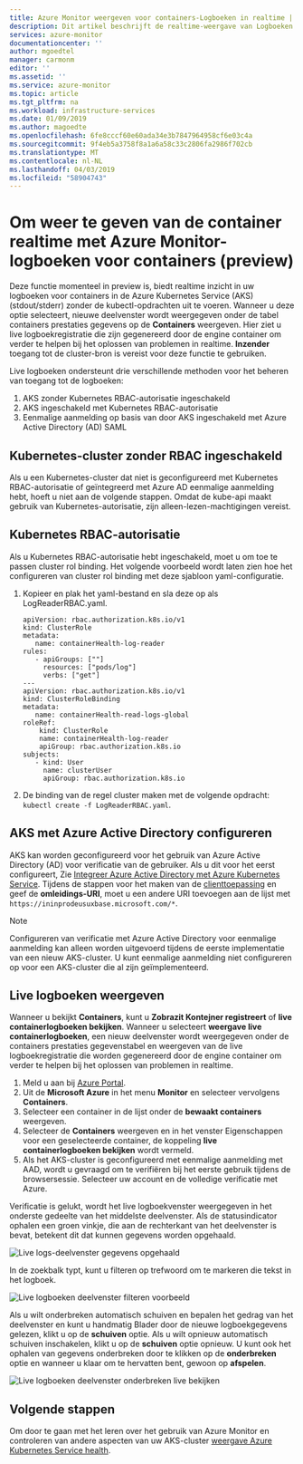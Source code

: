 ```yaml
---
title: Azure Monitor weergeven voor containers-Logboeken in realtime | Microsoft Docs
description: Dit artikel beschrijft de realtime-weergave van Logboeken voor containers (stdout/stderr) zonder kubectl gebruiken met Azure Monitor voor containers.
services: azure-monitor
documentationcenter: ''
author: mgoedtel
manager: carmonm
editor: ''
ms.assetid: ''
ms.service: azure-monitor
ms.topic: article
ms.tgt_pltfrm: na
ms.workload: infrastructure-services
ms.date: 01/09/2019
ms.author: magoedte
ms.openlocfilehash: 6fe8cccf60e60ada34e3b7847964958cf6e03c4a
ms.sourcegitcommit: 9f4eb5a3758f8a1a6a58c33c2806fa2986f702cb
ms.translationtype: MT
ms.contentlocale: nl-NL
ms.lasthandoff: 04/03/2019
ms.locfileid: "58904743"
---
```

# <a name="how-to-view-container-logs-real-time-with-azure-monitor-for-containers-preview"></a>Om weer te geven van de container realtime met Azure Monitor-logboeken voor containers (preview)
Deze functie momenteel in preview is, biedt realtime inzicht in uw logboeken voor containers in de Azure Kubernetes Service (AKS) (stdout/stderr) zonder de kubectl-opdrachten uit te voeren. Wanneer u deze optie selecteert, nieuwe deelvenster wordt weergegeven onder de tabel containers prestaties gegevens op de **Containers** weergeven.  Hier ziet u live logboekregistratie die zijn gegenereerd door de engine container om verder te helpen bij het oplossen van problemen in realtime. **Inzender** toegang tot de cluster-bron is vereist voor deze functie te gebruiken.

Live logboeken ondersteunt drie verschillende methoden voor het beheren van toegang tot de logboeken:

1. AKS zonder Kubernetes RBAC-autorisatie ingeschakeld 
2. AKS ingeschakeld met Kubernetes RBAC-autorisatie
3. Eenmalige aanmelding op basis van door AKS ingeschakeld met Azure Active Directory (AD) SAML 

## <a name="kubernetes-cluster-without-rbac-enabled"></a>Kubernetes-cluster zonder RBAC ingeschakeld
 
Als u een Kubernetes-cluster dat niet is geconfigureerd met Kubernetes RBAC-autorisatie of geïntegreerd met Azure AD eenmalige aanmelding hebt, hoeft u niet aan de volgende stappen. Omdat de kube-api maakt gebruik van Kubernetes-autorisatie, zijn alleen-lezen-machtigingen vereist.

## <a name="kubernetes-rbac-authorization"></a>Kubernetes RBAC-autorisatie
Als u Kubernetes RBAC-autorisatie hebt ingeschakeld, moet u om toe te passen cluster rol binding. Het volgende voorbeeld wordt laten zien hoe het configureren van cluster rol binding met deze sjabloon yaml-configuratie.   

1. Kopieer en plak het yaml-bestand en sla deze op als LogReaderRBAC.yaml.  

   ```
   apiVersion: rbac.authorization.k8s.io/v1 
   kind: ClusterRole 
   metadata: 
      name: containerHealth-log-reader 
   rules: 
      - apiGroups: [""] 
        resources: ["pods/log"] 
        verbs: ["get"] 
   --- 
   apiVersion: rbac.authorization.k8s.io/v1 
   kind: ClusterRoleBinding 
   metadata: 
      name: containerHealth-read-logs-global 
   roleRef: 
       kind: ClusterRole 
       name: containerHealth-log-reader 
       apiGroup: rbac.authorization.k8s.io 
   subjects: 
      - kind: User 
        name: clusterUser 
        apiGroup: rbac.authorization.k8s.io 
   ```

2. De binding van de regel cluster maken met de volgende opdracht: `kubectl create -f LogReaderRBAC.yaml`. 

## <a name="configure-aks-with-azure-active-directory"></a>AKS met Azure Active Directory configureren
AKS kan worden geconfigureerd voor het gebruik van Azure Active Directory (AD) voor verificatie van de gebruiker. Als u dit voor het eerst configureert, Zie [Integreer Azure Active Directory met Azure Kubernetes Service](../../aks/aad-integration.md). Tijdens de stappen voor het maken van de [clienttoepassing](../../aks/aad-integration.md#create-client-application) en geef de **omleidings-URI**, moet u een andere URI toevoegen aan de lijst met `https://ininprodeusuxbase.microsoft.com/*`.  

>[!NOTE]
>Configureren van verificatie met Azure Active Directory voor eenmalige aanmelding kan alleen worden uitgevoerd tijdens de eerste implementatie van een nieuw AKS-cluster. U kunt eenmalige aanmelding niet configureren op voor een AKS-cluster die al zijn geïmplementeerd.  
> 

## <a name="view-live-logs"></a>Live logboeken weergeven
Wanneer u bekijkt **Containers**, kunt u **Zobrazit Kontejner registreert** of **live containerlogboeken bekijken**.  Wanneer u selecteert **weergave live containerlogboeken**, een nieuw deelvenster wordt weergegeven onder de containers prestaties gegevenstabel en weergeven van de live logboekregistratie die worden gegenereerd door de engine container om verder te helpen bij het oplossen van problemen in realtime.  
1. Meld u aan bij [Azure Portal](https://portal.azure.com). 
2. Uit de **Microsoft Azure** in het menu **Monitor** en selecteer vervolgens **Containers**.  
3. Selecteer een container in de lijst onder de **bewaakt containers** weergeven.  
4. Selecteer de **Containers** weergeven en in het venster Eigenschappen voor een geselecteerde container, de koppeling **live containerlogboeken bekijken** wordt vermeld.  
5. Als het AKS-cluster is geconfigureerd met eenmalige aanmelding met AAD, wordt u gevraagd om te verifiëren bij het eerste gebruik tijdens de browsersessie. Selecteer uw account en de volledige verificatie met Azure.  

Verificatie is gelukt, wordt het live logboekvenster weergegeven in het onderste gedeelte van het middelste deelvenster. Als de statusindicator ophalen een groen vinkje, die aan de rechterkant van het deelvenster is bevat, betekent dit dat kunnen gegevens worden opgehaald.
    
  ![Live logs-deelvenster gegevens opgehaald](./media/container-insights-live-logs/live-logs-pane-01.png)  

In de zoekbalk typt, kunt u filteren op trefwoord om te markeren die tekst in het logboek.   

  ![Live logboeken deelvenster filteren voorbeeld](./media/container-insights-live-logs/live-logs-pane-filter-01.png)

Als u wilt onderbreken automatisch schuiven en bepalen het gedrag van het deelvenster en kunt u handmatig Blader door de nieuwe logboekgegevens gelezen, klikt u op de **schuiven** optie.  Als u wilt opnieuw automatisch schuiven inschakelen, klikt u op de **schuiven** optie opnieuw.  U kunt ook het ophalen van gegevens onderbreken door te klikken op de **onderbreken** optie en wanneer u klaar om te hervatten bent, gewoon op **afspelen**.  

![Live logboeken deelvenster onderbreken live bekijken](./media/container-insights-live-logs/live-logs-pane-pause-01.png)

## <a name="next-steps"></a>Volgende stappen
Om door te gaan met het leren over het gebruik van Azure Monitor en controleren van andere aspecten van uw AKS-cluster [weergave Azure Kubernetes Service health](container-insights-analyze.md).
